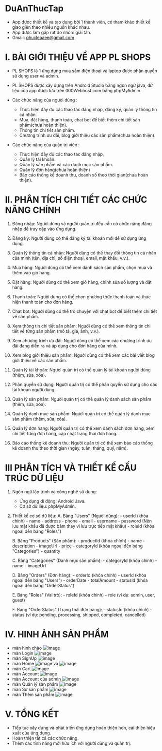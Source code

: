 # DuAnThucTap
- App được thiết kế và tạo dựng bởi 1 thành viên, có tham khảo thiết kế giao giện theo nhiều nguồn khác nhau.
- App được làm gấp rút do nhóm giải tán.
- Gmail: phucleaaee@gmail.com
  
# I. BÀI GIỚI THIỆU VỀ APP PL SHOPS
- PL SHOPS là 1 ứng dụng mua sắm điện thoại và laptop được phân quyền sử dụng user và admin.

- PL SHOPS được xây dựng trên Android Studio băng ngôn ngữ java, dữ liệu của app được lưu trên 000Webhost.com bằng phpMyAdmin.

- Các chức năng của người dùng :
    + Thực hiện đầy đủ các thao tác đăng nhập, đăng ký, quản lý thông tin cá nhân.
    + Mua, đặt hàng, thanh toán, chat bot để biết thêm chi tiết sản phẩm(chưa hoàn thiện).
    + Thông tin chi tiết sản phẩm.
    + Chương trình ưu đãi, blog giới thiệu các sản phẩm(chưa hoàn thiện).
      
- Các chức năng của quản trị viên :
    + Thực hiện đầy đủ các thao tác đăng nhập, 
    +  Quản lý tài khoản.
    +  Quản lý sản phẩm và các danh mục sản phẩm.
    +  Quản lý đơn hàng(chưa hoàn thiện)
    + Báo cáo thống kê doanh thu, doanh số theo thời gian(chưa hoàn thiện).
      
# II. PHÂN TÍCH CHI TIẾT CÁC CHỨC NĂNG CHÍNH
1. Đăng nhập: Người dùng và người quản trị đều cần có chức năng đăng nhập để truy cập vào ứng dụng.   

2. Đăng ký: Người dùng có thể đăng ký tài khoản mới để sử dụng ứng dụng.

3. Quản lý thông tin cá nhân: Người dùng có thể thay đổi thông tin cá nhân của mình
   (tên, địa chỉ, số điện thoại, email, mật khẩu, v.v.).

4. Mua hàng: Người dùng có thể xem danh sách sản phẩm, chọn mua và thêm vào giỏ hàng.

5. Đặt hàng: Người dùng có thể xem giỏ hàng, chỉnh sửa số lượng và đặt hàng.

6. Thanh toán: Người dùng có thể chọn phương thức thanh toán và thực hiện thanh toán cho đơn hàng.

7. Chat bot: Người dùng có thể trò chuyện với chat bot để biết thêm chi tiết về sản phẩm.

8. Xem thông tin chi tiết sản phẩm: Người dùng có thể xem thông tin chi tiết về từng sản phẩm
   (mô tả, giá, ảnh, v.v.).

9. Xem chương trình ưu đãi: Người dùng có thể xem các chương trình ưu đãi đang diễn ra
   và áp dụng cho đơn hàng của mình.

10. Xem blog giới thiệu sản phẩm: Người dùng có thể xem các bài viết blog giới thiệu về các sản phẩm.

11. Quản lý tài khoản: Người quản trị có thể quản lý tài khoản người dùng (thêm, sửa, xóa).

12. Phân quyền sử dụng: Người quản trị có thể phân quyền sử dụng cho các tài khoản người dùng.

13. Quản lý sản phẩm: Người quản trị có thể quản lý danh sách sản phẩm (thêm, sửa, xóa).

14. Quản lý danh mục sản phẩm: Người quản trị có thể quản lý danh mục sản phẩm (thêm, sửa, xóa).

15. Quản lý đơn hàng: Người quản trị có thể xem danh sách đơn hàng, xem chi tiết từng đơn hàng,
    cập nhật trạng thái đơn hàng.

16. Báo cáo thống kê doanh thu: Người quản trị có thể xem báo cáo thống kê doanh thu theo thời gian
    (ngày, tuần, tháng, quý, năm).
# III PHÂN TÍCH VÀ THIẾT KẾ CẤU TRÚC DỮ LIỆU
 1. Ngôn ngữ lập trình và công nghệ sử dụng:
    - Ứng dụng di động: Android Java.
    - Cơ sở dữ liệu: phpMyAdmin.
 
 2. Thiết kế cơ sở dữ liệu:
     A. Bảng "Users" (Người dùng):
        - userId (khóa chính)
        - name
        - address
        - phone
        - email
        - username
        - password (Nên lưu mật khẩu đã được băm thay vì lưu trực tiếp mật khẩu)
        - roleId (khóa ngoại đến bảng "Roles")
    
     B. Bảng "Products" (Sản phẩm):
        - productId (khóa chính)
        - name
        - description
        - imageUrl
        - price
        - categoryId (khóa ngoại đến bảng "Categories")
        - quantity
    
     C. Bảng "Categories" (Danh mục sản phẩm):
        - categoryId (khóa chính)
        - name
        - imageUrl
    
     D. Bảng "Orders" (Đơn hàng):
        - orderId (khóa chính)
        - userId (khóa ngoại đến bảng "Users")
        - orderDate
        - totalAmount
        - statusId (khóa ngoại đến bảng "OrderStatus")
    
     E. Bảng "Roles" (Vai trò):
        - roleId (khóa chính)
        - role (ví dụ: admin, user, guest)
    
     F. Bảng "OrderStatus" (Trạng thái đơn hàng):
        - statusId (khóa chính)
        - status (ví dụ: pending, processing, shipped, completed, cancelled)
    
# IV. HINH ẢNH SẢN PHẨM
 - màn hình chào ![image](https://github.com/phuclhdrake/DuAnThucTap/assets/105592184/8d398e93-c47c-40ac-8d1f-37ed19fc04dc)
 - màn Login ![image](https://github.com/phuclhdrake/DuAnThucTap/assets/105592184/48a05ebd-e74b-46fc-8a11-755928432be8)
 - màn SignUp ![image](https://github.com/phuclhdrake/DuAnThucTap/assets/105592184/929437cb-1a1c-4729-8c64-2abc83416425)
 - màn Home ![image](https://github.com/phuclhdrake/DuAnThucTap/assets/105592184/572dce94-658a-4cee-99d3-a0c9ad34612a) và ![image](https://github.com/phuclhdrake/DuAnThucTap/assets/105592184/636334b0-8fb9-4a00-bdce-c2d065cfa8bf)
 - màn Cart ![image](https://github.com/phuclhdrake/DuAnThucTap/assets/105592184/09510350-1395-4c6f-881c-b845b3712c77)
 - màn Account ![image](https://github.com/phuclhdrake/DuAnThucTap/assets/105592184/a862089a-fdda-4236-98fa-898cd4008df3)
 - màn Account của admin ![image](https://github.com/phuclhdrake/DuAnThucTap/assets/105592184/9d238dd4-47dc-4247-8c5d-c68862d7abec)
 - màn Quản lý sản phẩm ![image](https://github.com/phuclhdrake/DuAnThucTap/assets/105592184/d3375420-adeb-4ff4-949d-27da25523e87)
 - màn Sử sản phẩm ![image](https://github.com/phuclhdrake/DuAnThucTap/assets/105592184/4491bed1-7bef-46dc-9f8f-c348446aa2df)
 - màn Thêm sản phẩm ![image](https://github.com/phuclhdrake/DuAnThucTap/assets/105592184/394cc9b8-7f04-41b3-b09f-7956163e2d38)

# V. TỔNG KẾT
  - Tiếp tục xây dựng và phát triển ứng dụng hoàn thiện hơn, cải thiện hiệu xuất của ứng dụng.
  - Hoàn thiện tất cả các chức năng.
  - Thêm các tính năng mới hữu ích với người dùng và quản trị.
       
